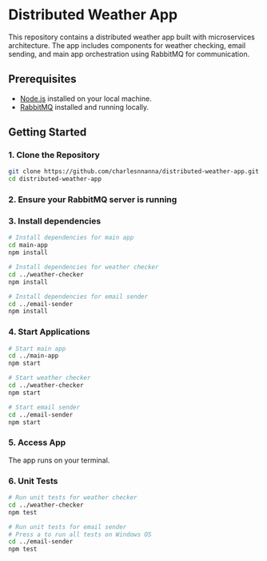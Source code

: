 # Distributed Weather App

This repository contains a distributed weather app built with microservices architecture. The app includes components for weather checking, email sending, and main app orchestration using RabbitMQ for communication.

## Prerequisites

- [Node.js](https://nodejs.org/) installed on your local machine.
- [RabbitMQ](https://www.rabbitmq.com/download.html) installed and running locally.

## Getting Started

### 1. Clone the Repository

```bash
git clone https://github.com/charlesnnanna/distributed-weather-app.git
cd distributed-weather-app

```

### 2. Ensure your RabbitMQ server is running

### 3. Install dependencies

```bash
# Install dependencies for main app
cd main-app
npm install

# Install dependencies for weather checker
cd ../weather-checker
npm install

# Install dependencies for email sender
cd ../email-sender
npm install
```

### 4. Start Applications

```bash
# Start main app
cd ../main-app
npm start

# Start weather checker
cd ../weather-checker
npm start

# Start email sender
cd ../email-sender
npm start
```

### 5. Access App

The app runs on your terminal.

### 6. Unit Tests

```bash
# Run unit tests for weather checker
cd ../weather-checker
npm test

# Run unit tests for email sender
# Press a to run all tests on Windows OS
cd ../email-sender
npm test
```

```

```

